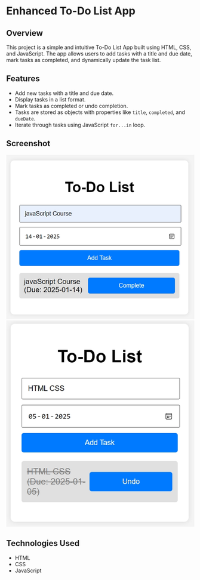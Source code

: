 # Enhanced To-Do List App

## Overview

This project is a simple and intuitive To-Do List App built using HTML, CSS, and JavaScript. The app allows users to add tasks with a title and due date, mark tasks as completed, and dynamically update the task list.

## Features

- Add new tasks with a title and due date.
- Display tasks in a list format.
- Mark tasks as completed or undo completion.
- Tasks are stored as objects with properties like `title`, `completed`, and `dueDate`.
- Iterate through tasks using JavaScript `for...in` loop.

## Screenshot

![Screenshot](Image.jpeg)
![Screenshot](Image2.jpeg)

## Technologies Used

- HTML
- CSS
- JavaScript
